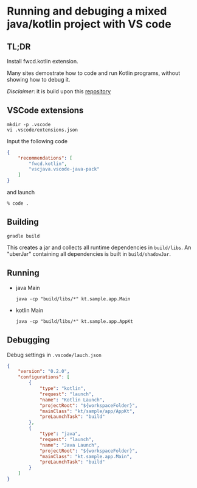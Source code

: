 # Running and debuging a mixed java/kotlin project with VS code

## TL;DR

Install fwcd.kotlin extension.

Many sites demostrate how to code and run Kotlin programs, without showing how to debug it.

*Disclaimer*: it is build upon this [repository](https://github.com/thunderz99/kt-sample-app)

## VSCode extensions

```console
mkdir -p .vscode
vi .vscode/extensions.json
```

Input the following code

```json
{
    "recommendations": [
        "fwcd.kotlin",
        "vscjava.vscode-java-pack"
    ]
}
```

and launch

```console
% code .
```

## Building

```console
gradle build
```

This creates a jar and collects all runtime dependencies in `build/libs`.
An "uberJar" containing all dependencies is built in `build/shadowJar`.

## Running

* java Main

    ```console
    java -cp "build/libs/*" kt.sample.app.Main
    ```

* kotlin Main

    ```console
    java -cp "build/libs/*" kt.sample.app.AppKt
    ```

## Debugging

Debug settings in `.vscode/lauch.json`

```json
{
    "version": "0.2.0",
    "configurations": [
        {
            "type": "kotlin",
            "request": "launch",
            "name": "Kotlin Launch",
            "projectRoot": "${workspaceFolder}",
            "mainClass": "kt/sample/app/AppKt",
            "preLaunchTask": "build"
        },
        {
            "type": "java",
            "request": "launch",
            "name": "Java Launch",
            "projectRoot": "${workspaceFolder}",
            "mainClass": "kt.sample.app.Main",
            "preLaunchTask": "build"
        }
    ]
}
```

